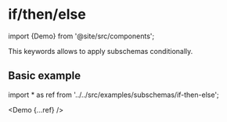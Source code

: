 # if/then/else

import {Demo} from '@site/src/components';

This keywords allows to apply subschemas conditionally.

## Basic example

import \* as ref from '../../src/examples/subschemas/if-then-else';

<Demo {...ref} />
